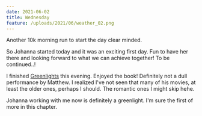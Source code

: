 ```yaml
---
date: 2021-06-02
title: Wednesday
feature: /uploads/2021/06/weather_02.png
---
```


Another 10k morning run to start the day clear minded.

So Johanna started today and it was an exciting first day. Fun to have her there and looking forward to what we can achieve together! To be continued..!

I finished [Greenlights](https://www.danvanwijk.com/currently-listening-to-greenlights/) this evening. Enjoyed the book! Definitely not a dull performance by Matthew. I realized I've not seen that many of his movies, at least the older ones, perhaps I should. The romantic ones I might skip hehe.

Johanna working with me now is definitely a greenlight. I'm sure the first of more in this chapter.

